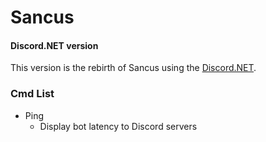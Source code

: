 ﻿# Sancus 
#### Discord.NET version

This version is the rebirth of Sancus using the [Discord.NET](https://github.com/discord-net/Discord.Net).

### Cmd List
* Ping
  * Display bot latency to Discord servers